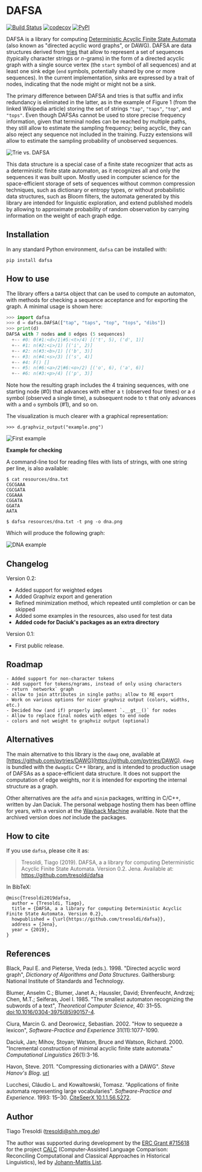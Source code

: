 # DAFSA


[![Build Status](https://travis-ci.org/tresoldi/dafsa.svg?branch=master)](https://travis-ci.org/tresoldi/dafsa)
[![codecov](https://codecov.io/gh/tresoldi/dafsa/branch/master/graph/badge.svg)](https://codecov.io/gh/tresoldi/dafsa)
[![PyPI](https://img.shields.io/pypi/v/dafsa.svg)](https://pypi.org/project/dafsa)

DAFSA is a library for computing [Deterministic Acyclic Finite State Automata](https://en.wikipedia.org/wiki/Deterministic_acyclic_finite_state_automaton) (also known as "directed acyclic word graphs", or DAWG). DAFSA are data structures derived from [tries](https://en.wikipedia.org/wiki/Trie) that allow to represent a set of sequences (typically character strings or *n*-grams) in the form of a directed acyclic graph with a single source vertex (the `start` symbol of all sequences) and at least one sink edge (`end` symbols, potentially shared by one or more sequences). In the current implementation, sinks
are expressed by a trait of nodes, indicating that the node might or might not
be a sink.

The primary difference between DAFSA and tries is that suffix and infix redundancy is eliminated in the latter, as in the example of Figure 1 (from the linked Wikipedia article) storing the set of strings `"tap"`, `"taps"`, `"top"`, and `"tops"`. Even though DAFSAs cannot be used to store precise frequency information, given that terminal nodes can be reached by multiple paths, they still allow to estimate the sampling frequency; being acyclic, they can also reject any sequence not included in the training. Fuzzy extensions will allow to estimate the sampling probability of unobserved sequences.

![Trie vs. DAFSA](https://raw.githubusercontent.com/tresoldi/dafsa/master/doc/trie-vs-dafsa.png)

This data structure is a special case of a finite state recognizer that acts as a deterministic finite state automaton, as it recognizes all and only the sequences it was built upon. Mostly used in computer science for the space-efficient storage of sets of sequences without common compression techniques, such as dictionary or entropy types, or without probabilistic data structures, such as Bloom filters, the automata generated by this library are intended for linguistic exploration, and extend published models by allowing to approximate probability of random observation by carrying information on the weight of each graph edge.

## Installation

In any standard Python environment, `dafsa` can be installed with:

```
pip install dafsa
```

## How to use

The library offers a `DAFSA` object that can be used to compute an automaton, with methods for checking a sequence acceptance and for exporting the graph. A minimal usage is shown here:

```python
>>> import dafsa
>>> d = dafsa.DAFSA(["tap", "taps", "top", "tops", "dibs"])
>>> print(d)
DAFSA with 7 nodes and 8 edges (5 sequences)
  +-- #0: 0(#1:<d>/1|#5:<t>/4) [('t', 5), ('d', 1)]
  +-- #1: n(#2:<i>/1) [('i', 2)]
  +-- #2: n(#3:<b>/1) [('b', 3)]
  +-- #3: n(#4:<s>/3) [('s', 4)]
  +-- #4: F() []
  +-- #5: n(#6:<a>/2|#6:<o>/2) [('o', 6), ('a', 6)]
  +-- #6: n(#3:<p>/4) [('p', 3)]
```

Note how the resulting graph includes the 4 training sequences, with one starting node (#0) that advances with either a `t` (observed four times) or a `d` symbol (observed a single time), a subsequent node to `t` that only advances with `a` and `o` symbols (#1), and so on.

The visualization is much clearer with a graphical representation:

```
>>> d.graphviz_output("example.png")
```

![First example](https://raw.githubusercontent.com/tresoldi/dafsa/master/doc/example.png)

**Example for checking**

A command-line tool for reading files with lists of strings, with one string per line, is also available:

```
$ cat resources/dna.txt
CGCGAAA
CGCGATA
CGGAAA
CGGATA
GGATA
AATA

$ dafsa resources/dna.txt -t png -o dna.png
```

Which will produce the following graph:

![DNA example](https://raw.githubusercontent.com/tresoldi/dafsa/master/doc/dna.png)


## Changelog

Version 0.2:
  - Added support for weighted edges
  - Added Graphviz export and generation
  - Refined minimization method, which repeated until completion or can be
    skipped
  - Added some examples in the resources, also used for test data
  - **Added code for Daciuk's packages as an extra directory**

Version 0.1:

  - First public release.

## Roadmap

    - Added support for non-character tokens
    - Add support for tokens/ngrams, instead of only using characters
    - return `networkx` graph
    - allow to join attributes in single paths; allow to RE export
    - Work on various options for nicer graphviz output (colors, widths, etc.)
    - Decided how (and if) properly implement `.__gt__()` for nodes
    - Allow to replace final nodes with edges to end node
    - colors and not weight to graphviz output (optional)


## Alternatives

The main alternative to this library is the `dawg` one, available at [https://github.com/pytries/DAWG](https://github.com/pytries/DAWG). `dawg` is bundled with the `dwagdic` C++ library, and is intended to production usage of DAFSAs as a space-efficient data structure. It does not support the computation of edge weights, nor it is intended for exporting the internal structure as a graph.

Other alternatives are the `adfa` and `minim` packages, writting in C/C++, written by Jan Daciuk. The personal webpage hosting them has been offline for years, with a version at the [Wayback Machine](https://web.archive.org/web/20160531133017/http://galaxy.eti.pg.gda.pl/katedry/kiw/pracownicy/Jan.Daciuk/personal/minim.html) available. Note that the archived version does *not* include the packages.

## How to cite

If you use `dafsa`, please cite it as:

> Tresoldi, Tiago (2019). DAFSA, a a library for computing Deterministic Acyclic Finite State Automata. Version 0.2. Jena. Available at: https://github.com/tresoldi/dafsa

In BibTeX:

```
@misc{Tresoldi2019dafsa,
  author = {Tresoldi, Tiago},
  title = {DAFSA, a a library for computing Deterministic Acyclic Finite State Automata. Version 0.2},
  howpublished = {\url{https://github.com/tresoldi/dafsa}},
  address = {Jena},
  year = {2019},
}
```

## References

Black, Paul E. and Pieterse, Vreda (eds.). 1998. "Directed acyclic word graph", *Dictionary of Algorithms and Data Structures*. Gaithersburg: National Institute of Standards and Technology.

Blumer, Anselm C.; Blumer, Janet A.; Haussler, David; Ehrenfeucht, Andrzej; Chen, M.T.; Seiferas, Joel I. 1985. "The smallest automaton recognizing the subwords of a text", *Theoretical Computer Science*, 40: 31–55. [doi:10.1016/0304-3975(85)90157-4](https://doi.org/10.1016%2F0304-3975%2885%2990157-4).

Ciura, Marcin G. and Deorowicz, Sebastian. 2002. "How to sequeeze a lexicon", *Software-Practice and Experience* 31(11):1077-1090.

Daciuk, Jan; Mihov, Stoyan; Watson, Bruce and Watson, Richard. 2000. "Incremental construction of minimal acyclic finite state automata." *Computational Linguistics* 26(1):3-16.

Havon, Steve. 2011. "Compressing dictionaries with a DAWG". *Steve Hanov's Blog*. [url](http://stevehanov.ca/blog/?id=115)

Lucchesi, Cláudio L. and Kowaltowski, Tomasz. "Applications of finite automata representing large vocabularies". *Software-Practice and Experience*. 1993: 15–30. [CiteSeerX 10.1.1.56.5272](https://citeseerx.ist.psu.edu/viewdoc/summary?doi=10.1.1.56.5272).

## Author

Tiago Tresoldi (tresoldi@shh.mpg.de)

The author was supported during development by the
[ERC Grant #715618](https://cordis.europa.eu/project/rcn/206320/factsheet/en)
for the project [CALC](http://calc.digling.org)
(Computer-Assisted Language Comparison: Reconciling Computational and Classical
Approaches in Historical Linguistics), led by
[Johann-Mattis List](http://www.lingulist.de).

